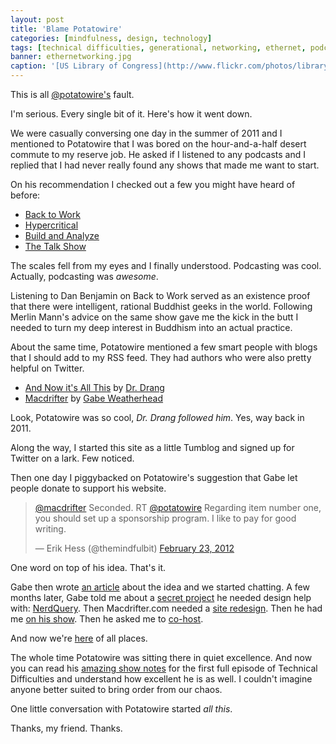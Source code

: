 ```yaml
---
layout: post
title: 'Blame Potatowire'
categories: [mindfulness, design, technology]
tags: [technical difficulties, generational, networking, ethernet, podcasting, potatowire]
banner: ethernetworking.jpg
caption: '[US Library of Congress](http://www.flickr.com/photos/library_of_congress/2179848724/)'
---
```


This is all [@potatowire's](http://twitter.com/potatowire) fault.

I'm serious. Every single bit of it. Here's how it went down.

We were casually conversing one day in the summer of 2011 and I mentioned to Potatowire that I was bored on the hour-and-a-half desert commute to my reserve job. He asked if I listened to any podcasts and I replied that I had never really found any shows that made me want to start.

On his recommendation I checked out a few you might have heard of before:

* [Back to Work](http://5by5.tv/b2w)
* [Hypercritical](http://5by5.tv/hypercritical) 
* [Build and Analyze](http://5by5.tv/buildanalyze)
* [The Talk Show](http://www.muleradio.net/thetalkshow/)

The scales fell from my eyes and I finally understood. Podcasting was cool. Actually, podcasting was *awesome*.

Listening to Dan Benjamin on Back to Work served as an existence proof that there were intelligent, rational Buddhist geeks in the world. Following Merlin Mann's advice on the same show gave me the kick in the butt I needed to turn my deep interest in Buddhism into an actual practice.

About the same time, Potatowire mentioned a few smart people with blogs that I should add to my RSS feed. They had authors who were also pretty helpful on Twitter.

* [And Now it's All This](http://leancrew.com) by [Dr. Drang](http://twitter.com/drdrang)
* [Macdrifter](http://macdrifter.com) by [Gabe Weatherhead](http://twitter.com/macdrifter)

Look, Potatowire was so cool, *Dr. Drang followed him*. Yes, way back in 2011.

Along the way, I started this site as a little Tumblog and signed up for Twitter on a lark. Few noticed.

Then one day I piggybacked on Potatowire's suggestion that Gabe let people donate to support his website. 

<blockquote class="twitter-tweet"><p><a href="https://twitter.com/macdrifter">@macdrifter</a> Seconded. RT <a href="https://twitter.com/potatowire">@potatowire</a> Regarding item number one, you should set up a sponsorship program. I like to pay for good writing.</p>&mdash; Erik Hess (@themindfulbit) <a href="https://twitter.com/themindfulbit/statuses/172770115803295746">February 23, 2012</a></blockquote>
<script async src="//platform.twitter.com/widgets.js" charset="utf-8"></script>

One word on top of his idea. That's it.

Gabe then wrote [an article](http://www.macdrifter.com/2012/02/charity-case.html) about the idea and we started chatting. A few months later, Gabe told me about a [secret project](http://www.macdrifter.com/2012/11/announcing-nerdquery.html) he needed design help with: [NerdQuery](http://nerdquery.com/). Then Macdrifter.com needed a [site redesign](http://www.macdrifter.com/2013/03/my-redesign-for-speed-and-legibility.html). Then he had me [on his show](http://www.70decibels.com/generational/2013/3/10/025-design-and-fighter-jets.html). Then he asked me to [co-host](http://www.70decibels.com/generational/2013/4/1/028-jonathan-poritsky-and-markup-languages.html). 

And now we're [here](http://technicaldifficulties.us/) of all places. 

The whole time Potatowire was sitting there in quiet excellence. And now you can read his [amazing show notes](http://technicaldifficulties.us/episodes/055-ethernetworking) for the first full episode of Technical Difficulties and understand how excellent he is as well. I couldn't imagine anyone better suited to bring order from our chaos.

One little conversation with Potatowire started *all this*.

Thanks, my friend. Thanks.